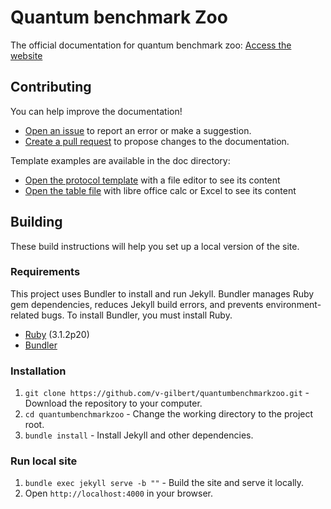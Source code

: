 # Quantum benchmark Zoo

The official documentation for quantum benchmark zoo: 
[Access the website](https://quantumbenchmarkzoo.org)

## Contributing

You can help improve the documentation!

- [Open an issue](https://github.com/v-gilbert/quantumbenchmarkzoo/issues/new) to report an error or make a suggestion.
- [Create a pull request](https://github.com/v-gilbert/quantumbenchmarkzoo/issues/new) to propose changes to the documentation.

Template examples are available in the doc directory:

- [Open the protocol template](https://github.com/v-gilbert/quantumbenchmarkzoo/blob/master/doc/protocol-template.md) with a file editor to see its content
- [Open the table file](https://github.com/v-gilbert/quantumbenchmarkzoo/blob/master/doc/) with libre office calc or Excel to see its content

## Building

These build instructions will help you set up a local version of the site.

### Requirements

This project uses Bundler to install and run Jekyll. Bundler manages Ruby gem dependencies, reduces Jekyll build errors, and prevents environment-related bugs. To install Bundler, you must install Ruby.

- [Ruby](https://www.ruby-lang.org) (3.1.2p20)
- [Bundler](https://bundler.io)

### Installation

1. `git clone https://github.com/v-gilbert/quantumbenchmarkzoo.git` - Download the repository to your computer.
1. `cd quantumbenchmarkzoo` - Change the working directory to the project root.
1. `bundle install` - Install Jekyll and other dependencies.

### Run local site

1. `bundle exec jekyll serve -b ""` - Build the site and serve it locally.
1. Open `http://localhost:4000` in your browser.
